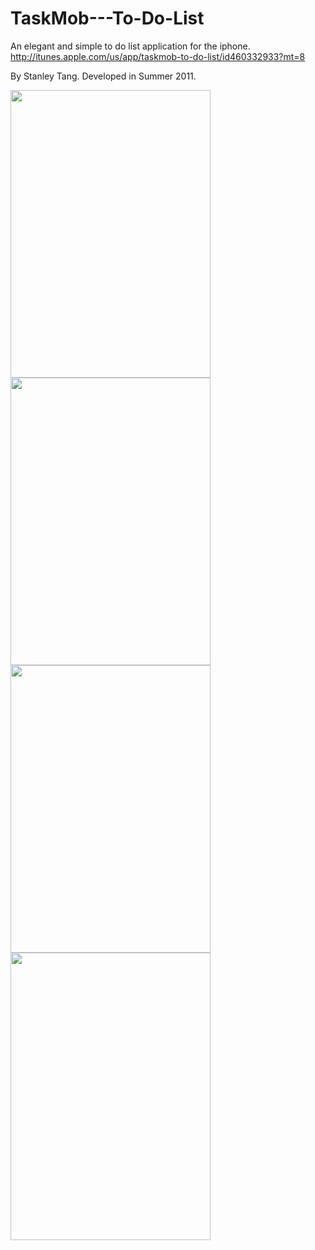 TaskMob---To-Do-List
====================

An elegant and simple to do list application for the iphone. http://itunes.apple.com/us/app/taskmob-to-do-list/id460332933?mt=8

By Stanley Tang. Developed in Summer 2011. 


<img src="http://www.stanleytang.com/wp-content/uploads/2011/09/1.png" width="320" height="460" style="padding-right: 10px">
<img src="http://www.stanleytang.com/wp-content/uploads/2011/09/2.png" width="320" height="460" style="padding-right: 10px">
<img src="http://www.stanleytang.com/wp-content/uploads/2011/09/3.png" width="320" height="460" style="padding-right: 10px">
<img src="http://www.stanleytang.com/wp-content/uploads/2011/09/4.png" width="320" height="460" style="padding-right: 10px">